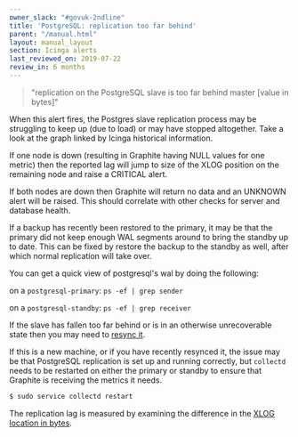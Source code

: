 ```yaml
---
owner_slack: "#govuk-2ndline"
title: 'PostgreSQL: replication too far behind'
parent: "/manual.html"
layout: manual_layout
section: Icinga alerts
last_reviewed_on: 2019-07-22
review_in: 6 months
---
```


> "replication on the PostgreSQL slave is too far behind master [value in bytes]"

When this alert fires, the Postgres slave replication process may be
struggling to keep up (due to load) or may have stopped altogether. Take
a look at the graph linked by Icinga historical information.

If one node is down (resulting in Graphite having NULL values for one
metric) then the reported lag will jump to size of the XLOG position on
the remaining node and raise a CRITICAL alert.

If both nodes are down then Graphite will return no data and an UNKNOWN
alert will be raised. This should correlate with other checks for server
and database health.

If a backup has recently been restored to the primary, it may be that
the primary did not keep enough WAL segments around to bring the
standby up to date.  This can be fixed by restore the backup to the
standby as well, after which normal replication will take over.

You can get a quick view of postgresql's wal by doing the following:

on a `postgresql-primary`: `ps -ef | grep sender`

on a `postgresql-standby`: `ps -ef | grep receiver`

If the slave has fallen too far behind or is in an otherwise
unrecoverable state then you may need to [resync
it](/manual/setup-postgresql-replication.html#syncing-a-standby).

If this is a new machine, or if you have recently resynced it, the issue may be
that PostgreSQL replication is set up and running correctly, but `collectd`
needs to be restarted on either the primary or standby to ensure that Graphite
is receiving the metrics it needs.

```sh
$ sudo service collectd restart
```

The replication lag is measured by examining the difference in the [XLOG
location in bytes](https://wiki.postgresql.org/wiki/Streaming_Replication).
